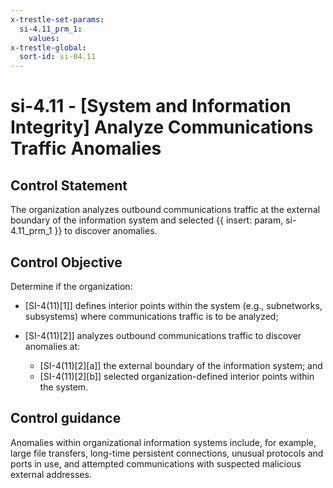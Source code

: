 ```yaml
---
x-trestle-set-params:
  si-4.11_prm_1:
    values:
x-trestle-global:
  sort-id: si-04.11
---
```


# si-4.11 - \[System and Information Integrity\] Analyze Communications Traffic Anomalies

## Control Statement

The organization analyzes outbound communications traffic at the external boundary of the information system and selected {{ insert: param, si-4.11_prm_1 }} to discover anomalies.

## Control Objective

Determine if the organization:

- \[SI-4(11)[1]\] defines interior points within the system (e.g., subnetworks, subsystems) where communications traffic is to be analyzed;

- \[SI-4(11)[2]\] analyzes outbound communications traffic to discover anomalies at:

  - \[SI-4(11)[2][a]\] the external boundary of the information system; and
  - \[SI-4(11)[2][b]\] selected organization-defined interior points within the system.

## Control guidance

Anomalies within organizational information systems include, for example, large file transfers, long-time persistent connections, unusual protocols and ports in use, and attempted communications with suspected malicious external addresses.
